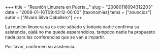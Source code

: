 +++
title = "Reunión Linuxera en Puerta..."
slug = "20080116094312203"
date = "2008-01-16T09:43:12-06:00"
[taxonomies]
tema = ["anuncios"]
autor = ["Álvaro Silva Caballero"]
+++

La reunión linuxera ya es este sábado y todavía nadie confirma su
asistencia, ojalá no me quede esperandolos, tampoco nadie ha propuesto
nada para las conferencias que se van a impartir.

Por favor, confirmen su asistencia.

